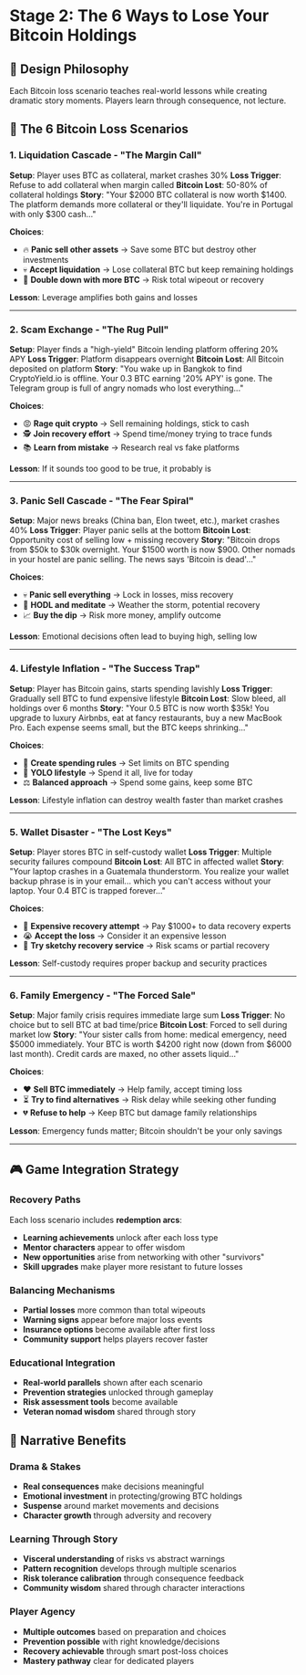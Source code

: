 # Stage 2: The 6 Ways to Lose Your Bitcoin Holdings

## 🎯 Design Philosophy
Each Bitcoin loss scenario teaches real-world lessons while creating dramatic story moments. Players learn through consequence, not lecture.

## 💸 The 6 Bitcoin Loss Scenarios

### 1. **Liquidation Cascade** - "The Margin Call"
**Setup**: Player uses BTC as collateral, market crashes 30%
**Loss Trigger**: Refuse to add collateral when margin called
**Bitcoin Lost**: 50-80% of collateral holdings
**Story**: "Your $2000 BTC collateral is now worth $1400. The platform demands more collateral or they'll liquidate. You're in Portugal with only $300 cash..."

**Choices**:
- 🔥 **Panic sell other assets** → Save some BTC but destroy other investments
- 💀 **Accept liquidation** → Lose collateral BTC but keep remaining holdings
- 🎲 **Double down with more BTC** → Risk total wipeout or recovery

**Lesson**: Leverage amplifies both gains and losses

---

### 2. **Scam Exchange** - "The Rug Pull"
**Setup**: Player finds a "high-yield" Bitcoin lending platform offering 20% APY
**Loss Trigger**: Platform disappears overnight
**Bitcoin Lost**: All Bitcoin deposited on platform
**Story**: "You wake up in Bangkok to find CryptoYield.io is offline. Your 0.3 BTC earning '20% APY' is gone. The Telegram group is full of angry nomads who lost everything..."

**Choices**:
- 😡 **Rage quit crypto** → Sell remaining holdings, stick to cash
- 🕵️ **Join recovery effort** → Spend time/money trying to trace funds
- 📚 **Learn from mistake** → Research real vs fake platforms

**Lesson**: If it sounds too good to be true, it probably is

---

### 3. **Panic Sell Cascade** - "The Fear Spiral"
**Setup**: Major news breaks (China ban, Elon tweet, etc.), market crashes 40%
**Loss Trigger**: Player panic sells at the bottom
**Bitcoin Lost**: Opportunity cost of selling low + missing recovery
**Story**: "Bitcoin drops from $50k to $30k overnight. Your $1500 worth is now $900. Other nomads in your hostel are panic selling. The news says 'Bitcoin is dead'..."

**Choices**:
- 💀 **Panic sell everything** → Lock in losses, miss recovery
- 🧘 **HODL and meditate** → Weather the storm, potential recovery
- 📈 **Buy the dip** → Risk more money, amplify outcome

**Lesson**: Emotional decisions often lead to buying high, selling low

---

### 4. **Lifestyle Inflation** - "The Success Trap"
**Setup**: Player has Bitcoin gains, starts spending lavishly
**Loss Trigger**: Gradually sell BTC to fund expensive lifestyle
**Bitcoin Lost**: Slow bleed, all holdings over 6 months
**Story**: "Your 0.5 BTC is now worth $35k! You upgrade to luxury Airbnbs, eat at fancy restaurants, buy a new MacBook Pro. Each expense seems small, but the BTC keeps shrinking..."

**Choices**:
- 🛑 **Create spending rules** → Set limits on BTC spending
- 🎉 **YOLO lifestyle** → Spend it all, live for today
- ⚖️ **Balanced approach** → Spend some gains, keep some BTC

**Lesson**: Lifestyle inflation can destroy wealth faster than market crashes

---

### 5. **Wallet Disaster** - "The Lost Keys"
**Setup**: Player stores BTC in self-custody wallet
**Loss Trigger**: Multiple security failures compound
**Bitcoin Lost**: All BTC in affected wallet
**Story**: "Your laptop crashes in a Guatemala thunderstorm. You realize your wallet backup phrase is in your email... which you can't access without your laptop. Your 0.4 BTC is trapped forever..."

**Choices**:
- 🔧 **Expensive recovery attempt** → Pay $1000+ to data recovery experts
- 😭 **Accept the loss** → Consider it an expensive lesson
- 🎲 **Try sketchy recovery service** → Risk scams or partial recovery

**Lesson**: Self-custody requires proper backup and security practices

---

### 6. **Family Emergency** - "The Forced Sale"
**Setup**: Major family crisis requires immediate large sum
**Loss Trigger**: No choice but to sell BTC at bad time/price
**Bitcoin Lost**: Forced to sell during market low
**Story**: "Your sister calls from home: medical emergency, need $5000 immediately. Your BTC is worth $4200 right now (down from $6000 last month). Credit cards are maxed, no other assets liquid..."

**Choices**:
- ❤️ **Sell BTC immediately** → Help family, accept timing loss
- ⏳ **Try to find alternatives** → Risk delay while seeking other funding
- 💔 **Refuse to help** → Keep BTC but damage family relationships

**Lesson**: Emergency funds matter; Bitcoin shouldn't be your only savings

---

## 🎮 Game Integration Strategy

### Recovery Paths
Each loss scenario includes **redemption arcs**:
- **Learning achievements** unlock after each loss type
- **Mentor characters** appear to offer wisdom
- **New opportunities** arise from networking with other "survivors"
- **Skill upgrades** make player more resistant to future losses

### Balancing Mechanisms
- **Partial losses** more common than total wipeouts
- **Warning signs** appear before major loss events
- **Insurance options** become available after first loss
- **Community support** helps players recover faster

### Educational Integration
- **Real-world parallels** shown after each scenario
- **Prevention strategies** unlocked through gameplay
- **Risk assessment tools** become available
- **Veteran nomad wisdom** shared through story

## 🎯 Narrative Benefits

### Drama & Stakes
- **Real consequences** make decisions meaningful
- **Emotional investment** in protecting/growing BTC holdings
- **Suspense** around market movements and decisions
- **Character growth** through adversity and recovery

### Learning Through Story
- **Visceral understanding** of risks vs abstract warnings
- **Pattern recognition** develops through multiple scenarios
- **Risk tolerance calibration** through consequence feedback
- **Community wisdom** shared through character interactions

### Player Agency
- **Multiple outcomes** based on preparation and choices
- **Prevention possible** with right knowledge/decisions
- **Recovery achievable** through smart post-loss choices
- **Mastery pathway** clear for dedicated players